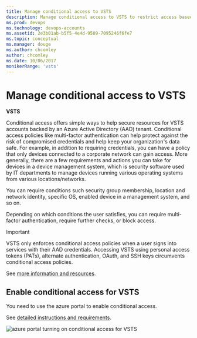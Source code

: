 ```yaml
---
title: Manage conditional access to VSTS
description: Manage conditional access to VSTS to restrict access based on multi-factor authentication
ms.prod: devops
ms.technology: devops-accounts
ms.assetid: 2e3b01ab-b5f5-4e4d-9509-7095246f6fe7
ms.topic: conceptual
ms.manager: douge
ms.author: chcomley
author: chcomley
ms.date: 10/06/2017
monikerRange: 'vsts'
---
```

#	Manage conditional access to VSTS

**VSTS**

Conditional access offers simple ways to help secure resources for VSTS accounts backed by an Azure Active 
Directory (AAD) tenant.  Conditional access policies like multi-factor 
authentication can help protect against the risk of compromised credentials and help keep your organization's data safe. 
For example, in addition to requiring credentials, you can have a policy that only devices connected to a corporate network 
can gain access.  More generally, there are a few requirements and actions you can take for devices in a device 
management system, which is security software used by IT departments to manage devices running various operating systems 
from various locations/networks.

You can require conditions such security group membership, location and network identity, specific OS, enabled device 
in a management system, and so on.

Depending on which conditions the user satisfies, you can require multi-factor authentication, require further checks, 
or block access.

> [!IMPORTANT] 
> VSTS only enforces conditional access policies when a user signs into services with their AAD credentials. 
> Accessing VSTS using personal access tokens (PATs), alternate authentication, OAuth, and SSH keys circumvents 
> conditional access policies.

See [more information and resources](https://docs.microsoft.com/en-us/azure/active-directory/active-directory-conditional-access).


## Enable conditional access for VSTS

You need to use the azure portal to enable conditional access.

See [detailed instructions and requirements](https://docs.microsoft.com/en-us/azure/active-directory/active-directory-conditional-access-azuread-connected-apps).

![azure portal turning on conditional access for VSTS](_img/_shared/azure-conditional-access-738.png)

